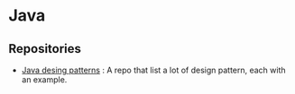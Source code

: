 # Java

## Repositories

* [Java desing patterns](https://github.com/iluwatar/java-design-patterns) :
A repo that list a lot of design pattern, each with an example.
